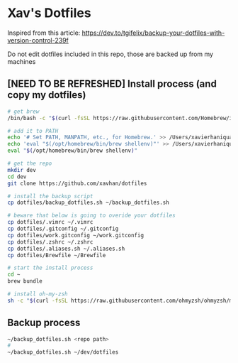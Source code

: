 Xav's Dotfiles
==============

Inspired from this article: https://dev.to/tgifelix/backup-your-dotfiles-with-version-control-239f

Do not edit dotfiles included in this repo, those are backed up from my machines

[NEED TO BE REFRESHED] Install process (and copy my dotfiles)
--------------------------------------

```sh
# get brew
/bin/bash -c "$(curl -fsSL https://raw.githubusercontent.com/Homebrew/install/HEAD/install.sh)"

# add it to PATH
echo '# Set PATH, MANPATH, etc., for Homebrew.' >> /Users/xavierhaniquaut/.zprofile
echo 'eval "$(/opt/homebrew/bin/brew shellenv)"' >> /Users/xavierhaniquaut/.zprofile
eval "$(/opt/homebrew/bin/brew shellenv)"

# get the repo
mkdir dev
cd dev
git clone https://github.com/xavhan/dotfiles

# install the backup script
cp dotfiles/backup_dotfiles.sh ~/backup_dotfiles.sh

# beware that below is going to overide your dotfiles
cp dotfiles/.vimrc ~/.vimrc
cp dotfiles/.gitconfig ~/.gitconfig
cp dotfiles/work.gitconfig ~/work.gitconfig
cp dotfiles/.zshrc ~/.zshrc
cp dotfiles/.aliases.sh ~/.aliases.sh
cp dotfiles/Brewfile ~/Brewfile

# start the install process
cd ~
brew bundle

# install oh-my-zsh
sh -c "$(curl -fsSL https://raw.githubusercontent.com/ohmyzsh/ohmyzsh/master/tools/install.sh)"
```

Backup process
--------------

```sh
~/backup_dotfiles.sh <repo path>
#
~/backup_dotfiles.sh ~/dev/dotfiles
```
